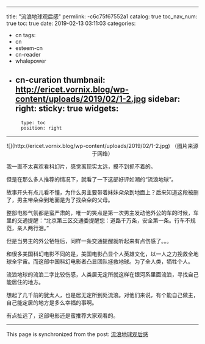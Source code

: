 
---
title: "流浪地球观后感"
permlink: -c6c75f67552a1
catalog: true
toc_nav_num: true
toc: true
date: 2019-02-13 03:11:03
categories:
- cn
tags:
- cn
- esteem-cn
- cn-reader
- whalepower
- cn-curation
thumbnail: http://ericet.vornix.blog/wp-content/uploads/2019/02/1-2.jpg
sidebar:
    right:
        sticky: true
widgets:
    -
        type: toc
        position: right
---


<center>![](http://ericet.vornix.blog/wp-content/uploads/2019/02/1-2.jpg)
	（图片来源于网络）</center>

我一直不太喜欢看科幻片，感觉离现实太远，摸不到抓不着的。

但是在那么多人推荐的情况下，就看了一下这部好评如潮的“流浪地球”。

故事开头有点儿看不懂，为什么男主要带着妹妹朵朵到地面上？后来知道这段被删了，男主带朵朵到地面是为了找朵朵的父母。

整部电影气氛都是蛮严肃的，唯一的笑点是第一次男主发动他外公的车的时候，车里的交通提醒：“北京第三区交通委提醒您：道路千万条，安全第一条。行车不规范，亲人两行泪。”

但是当男主的外公牺牲后，同样一条交通提醒就听起来有点伤感了。。。

和很多美国科幻电影不同的是，美国电影凸显个人英雄文化，以一人之力挽救全地球全宇宙。而这部中国科幻电影者凸显团队拯救地球。为了全人类，牺牲个人。

流浪地球的流浪二字比较伤感，人类居无定所就这样在银河系里面流浪，寻找自己能居住的地方。

想起了几千前的犹太人，也是居无定所到处流浪。对他们来说，有个能自己做主，自己能定居的地方是多么幸福的事啊。

有点扯远了，这部电影还是蛮推荐大家观看的。

- - -

This page is synchronized from the post: [流浪地球观后感](https://steemit.com/@ericet/-c6c75f67552a1)
